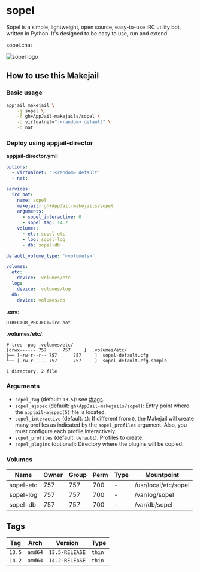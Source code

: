 # sopel

Sopel is a simple, lightweight, open source, easy-to-use IRC utility bot, written in Python. It's designed to be easy to use, run and extend.

sopel.chat

<img src="https://raw.githubusercontent.com/sopel-irc/sopel/master/docs/source/_static/sopel-black.png" alt="sopel logo" width="%60" height="auto">

## How to use this Makejail

### Basic usage

```sh
appjail makejail \
    -j sopel \
    -f gh+AppJail-makejails/sopel \
    -o virtualnet=":<random> default" \
    -o nat
```

### Deploy using appjail-director

**appjail-director.yml**:

```yaml
options:
  - virtualnet: ':<random> default'
  - nat:

services:
  irc-bot:
    name: sopel
    makejail: gh+AppJail-makejails/sopel
    arguments:
      - sopel_interactive: 0
      - sopel_tag: 14.2
    volumes:
      - etc: sopel-etc
      - log: sopel-log
      - db: sopel-db

default_volume_type: '<volumefs>'

volumes:
  etc:
    device: .volumes/etc
  log:
    device: .volumes/log
  db:
    device: volumes/db
```

**.env**:

```
DIRECTOR_PROJECT=irc-bot
```

**.volumes/etc/**:

```console
# tree -pug .volumes/etc/
[drwx------ 757      757     ]  .volumes/etc/
├── [-rw-r--r-- 757      757     ]  sopel-default.cfg
└── [-rw-r----- 757      757     ]  sopel-default.cfg.sample

1 directory, 2 file
```

### Arguments

* `sopel_tag` (default: `13.5`): see [#tags](#tags).
* `sopel_ajspec` (default: `gh+AppJail-makejails/sopel`): Entry point where the `appjail-ajspec(5)` file is located.
* `sopel_interactive` (default: `1`): If different from `0`, the Makejail will create many profiles as indicated by the `sopel_profiles` argument. Also, you must configure each profile interactively.
* `sopel_profiles` (default: `default`): Profiles to create.
* `sopel_plugins` (optional): Directory where the plugins will be copied.

### Volumes

| Name      | Owner | Group | Perm | Type | Mountpoint           |
| --------- | ----- | ----- | ---- | ---- | -------------------- |
| sopel-etc | 757   | 757   |  700 |  -   | /usr/local/etc/sopel |
| sopel-log | 757   | 757   |  700 |  -   | /var/log/sopel       |
| sopel-db  | 757   | 757   |  700 |  -   | /var/db/sopel        |

## Tags

| Tag    | Arch    | Version        | Type   |
| ------ | ------- | -------------- | ------ |
| `13.5` | `amd64` | `13.5-RELEASE` | `thin` |
| `14.2` | `amd64` | `14.2-RELEASE` | `thin` |
